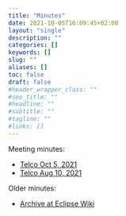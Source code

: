 ```yaml
---
title: "Minutes"
date: 2021-10-05T16:09:45+02:00
layout: "single"
description: ""
categories: []
keywords: []
slug: ""
aliases: []
toc: false
draft: false
#header_wrapper_class: ""
#seo_title: ""
#headline: ""
#subtitle: ""
#tagline: ""
#links: []
---
```


Meeting minutes:

- [Telco Oct 5, 2021](/working-group/minutes/20211005)
- [Telco Aug 10, 2021](/working-group/minutes/20210810)

Older minutes:

- [Archive at Eclipse Wiki](https://wiki.eclipse.org/OpenMobilityMeetingMinutes)
